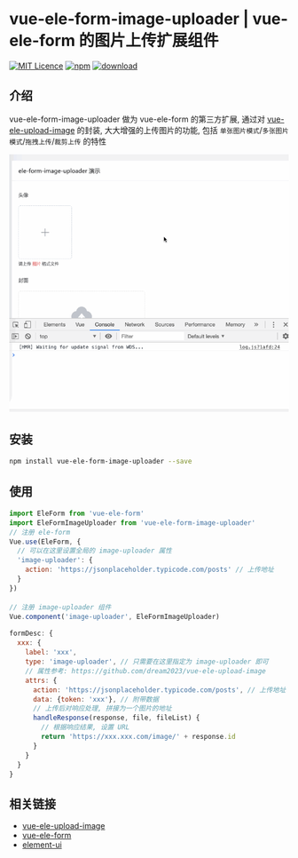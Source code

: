 # vue-ele-form-image-uploader | vue-ele-form 的图片上传扩展组件

[![MIT Licence](https://badges.frapsoft.com/os/mit/mit.svg)](https://opensource.org/licenses/mit-license.php)
[![npm](https://img.shields.io/npm/v/vue-ele-form-image-uploader.svg)](https://www.npmjs.com/package/vue-ele-form-image-uploader)
[![download](https://img.shields.io/npm/dw/vue-ele-form-image-uploader.svg)](https://npmcharts.com/compare/vue-ele-form-image-uploader?minimal=true)

## 介绍

vue-ele-form-image-uploader 做为 vue-ele-form 的第三方扩展, 通过对 [vue-ele-upload-image](https://github.com/dream2023/vue-ele-upload-image) 的封装, 大大增强的上传图片的功能, 包括 `单张图片模式`/`多张图片模式`/`拖拽上传`/`裁剪上传` 的特性

![image](https://raw.githubusercontent.com/dream2023/images/master/vue-ele-form-image-uploader.6clreq9us6l.gif)

## 安装

```bash
npm install vue-ele-form-image-uploader --save
```

## 使用

```js
import EleForm from 'vue-ele-form'
import EleFormImageUploader from 'vue-ele-form-image-uploader'
// 注册 ele-form
Vue.use(EleForm, {
  // 可以在这里设置全局的 image-uploader 属性
  'image-uploader': {
    action: 'https://jsonplaceholder.typicode.com/posts' // 上传地址
  }
})

// 注册 image-uploader 组件
Vue.component('image-uploader', EleFormImageUploader)
```

```js
formDesc: {
  xxx: {
    label: 'xxx',
    type: 'image-uploader', // 只需要在这里指定为 image-uploader 即可
    // 属性参考: https://github.com/dream2023/vue-ele-upload-image
    attrs: {
      action: 'https://jsonplaceholder.typicode.com/posts', // 上传地址
      data: {token: 'xxx'}, // 附带数据
      // 上传后对响应处理, 拼接为一个图片的地址
      handleResponse(response, file, fileList) {
        // 根据响应结果, 设置 URL
        return 'https://xxx.xxx.com/image/' + response.id
      }
    }
  }
}
```

## 相关链接

- [vue-ele-upload-image](https://github.com/dream2023/vue-ele-upload-image)
- [vue-ele-form](https://github.com/dream2023/vue-ele-form)
- [element-ui](http://element-cn.eleme.io)
